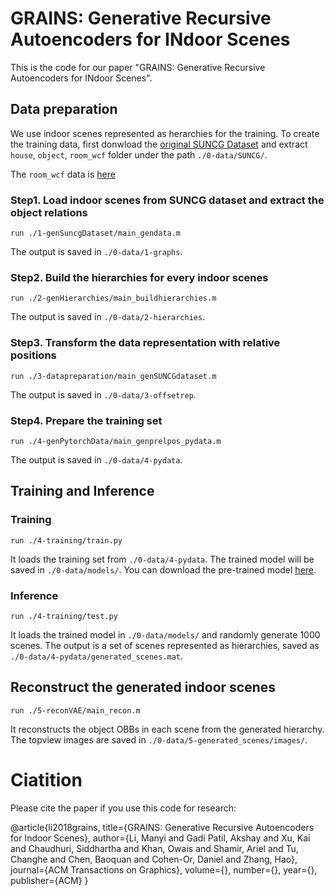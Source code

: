 # GRAINS: Generative Recursive Autoencoders for INdoor Scenes

This is the code for our paper "GRAINS: Generative Recursive Autoencoders for INdoor Scenes".

## Data preparation
We use indoor scenes represented as herarchies for the training. To create the training data, first donwload the [original SUNCG Dataset](http://suncg.cs.princeton.edu/) and extract `house`, `object`, `room_wcf` folder under the path `./0-data/SUNCG/`.

The `room_wcf` data is [here](https://drive.google.com/open?id=1RPF6YJsNNanNCBBRGAfDcNtuzLimrNVA)

### Step1. Load indoor scenes from SUNCG dataset and extract the object relations
	run ./1-genSuncgDataset/main_gendata.m
The output is saved in `./0-data/1-graphs`.

### Step2. Build the hierarchies for every indoor scenes
	run ./2-genHierarchies/main_buildhierarchies.m
The output is saved in `./0-data/2-hierarchies`.

### Step3. Transform the data representation with relative positions
	run ./3-datapreparation/main_genSUNCGdataset.m
The output is saved in `./0-data/3-offsetrep`.

### Step4. Prepare the training set
	run ./4-genPytorchData/main_genprelpos_pydata.m
The output is saved in `./0-data/4-pydata`.

## Training and Inference
### Training
	run ./4-training/train.py
It loads the training set from `./0-data/4-pydata`. The trained model will be saved in `./0-data/models/`. You can download the pre-trained model [here](xxxx).

### Inference
	run ./4-training/test.py
It loads the trained model in `./0-data/models/` and randomly generate 1000 scenes. The output is a set of scenes represented as hierarchies, saved as `./0-data/4-pydata/generated_scenes.mat`.

## Reconstruct the generated indoor scenes
	run ./5-reconVAE/main_recon.m
It reconstructs the object OBBs in each scene from the generated hierarchy. The topview images are saved in `./0-data/5-generated_scenes/images/`.

# Ciatition
Please cite the paper if you use this code for research:

	
@article{li2018grains,
title={GRAINS: Generative Recursive Autoencoders for Indoor Scenes}, 
author={Li, Manyi and Gadi Patil, Akshay and Xu, Kai and Chaudhuri, Siddhartha and Khan, Owais and Shamir, Ariel and Tu, Changhe and Chen, Baoquan and Cohen-Or, Daniel and Zhang, Hao}, 
journal={ACM Transactions on Graphics}, 
volume={},
number={}, 
year={},
publisher={ACM}
}
	